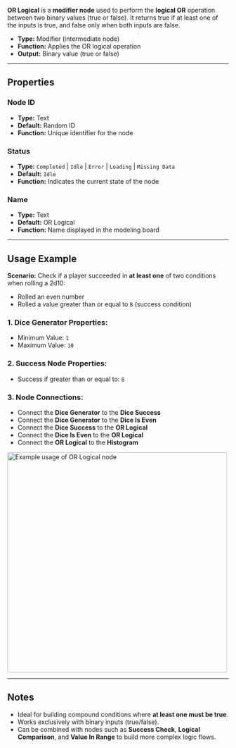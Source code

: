 **OR Logical** is a **modifier node** used to perform the **logical OR** operation between two binary values (true or false). It returns true if at least one of the inputs is true, and false only when both inputs are false.

- **Type:** Modifier (intermediate node)
- **Function:** Applies the OR logical operation
- **Output:** Binary value (true or false)

---

## **Properties**

### **Node ID**

- **Type:** Text
- **Default:** Random ID
- **Function:** Unique identifier for the node

### **Status**

- **Type:** `Completed` | `Idle` | `Error` | `Loading` | `Missing Data`
- **Default:** `Idle`
- **Function:** Indicates the current state of the node

### **Name**

- **Type:** Text
- **Default:** OR Logical
- **Function:** Name displayed in the modeling board

---

## **Usage Example**

**Scenario:** Check if a player succeeded in **at least one** of two conditions when rolling a 2d10:

- Rolled an even number
- Rolled a value greater than or equal to `8` (success condition)

### **1. Dice Generator Properties:**

- Minimum Value: `1`
- Maximum Value: `10`

### **2. Success Node Properties:**

- Success if greater than or equal to: `8`

### **3. Node Connections:**

- Connect the **Dice Generator** to the **Dice Success**
- Connect the **Dice Generator** to the **Dice Is Even**
- Connect the **Dice Success** to the **OR Logical**
- Connect the **Dice Is Even** to the **OR Logical**
- Connect the **OR Logical** to the **Histogram**

<img src="/images/or-logical.png" alt="Example usage of OR Logical node" width="500px"/>

---

## **Notes**

- Ideal for building compound conditions where **at least one must be true**.
- Works exclusively with binary inputs (true/false).
- Can be combined with nodes such as **Success Check**, **Logical Comparison**, and **Value In Range** to build more complex logic flows.
